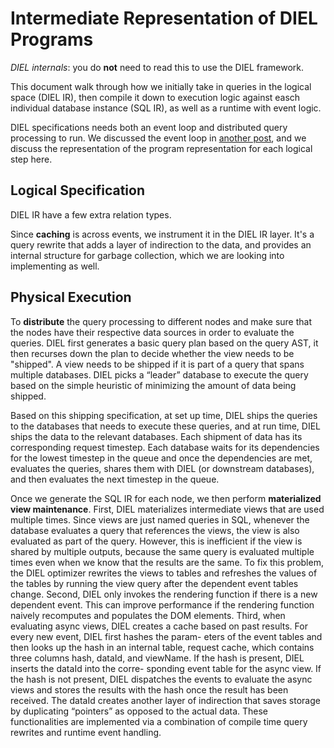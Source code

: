 # Intermediate Representation of DIEL Programs

_DIEL internals_: you do __not__ need to read this to use the DIEL framework.

This document walk through how we initially take in queries in the logical space (DIEL IR), then compile it down to execution logic against easch individual database instance (SQL IR), as well as a runtime with event logic.

DIEL specifications needs both an event loop and distributed query processing to run.  We discussed the event loop in [another post](./events.md), and we discuss the representation of the program representation for each logical step here.

## Logical Specification

DIEL IR have a few extra relation types.

Since __caching__ is across events, we instrument it in the DIEL IR layer.  It's a query rewrite that adds a layer of indirection to the data, and provides an internal structure for garbage collection, which we are looking into implementing as well.

## Physical Execution

To __distribute__ the query processing to different nodes and make sure that the nodes have their respective data sources in order to evaluate the queries.  DIEL first generates a basic query plan based on the query AST, it then recurses down the plan to decide whether the view needs to be "shipped". A view needs to be shipped if it is part of a query that spans multiple databases. DIEL picks a “leader” database to execute the query based on the simple heuristic of minimizing the amount of data being shipped.

Based on this shipping specification, at set up time, DIEL ships the queries to the databases that needs to execute these queries, and at run time, DIEL ships the data to the relevant databases. Each shipment of data has its corresponding request timestep. Each database waits for its dependencies for the lowest timestep in the queue and once the dependencies are met, evaluates the queries, shares them with DIEL (or downstream databases), and then evaluates the next timestep in the queue.

Once we generate the SQL IR for each node, we then perform __materialized view maintenance__. First, DIEL materializes intermediate views that are used multiple times. Since views are just named queries in SQL, whenever the database evaluates a query that references the views, the view is also evaluated as part of the query. However, this is inefficient if the view is shared by multiple outputs, because the same query is evaluated multiple times even when we know that the results are the same. To fix this problem, the DIEL optimizer rewrites the views to tables and refreshes the values of the tables by running the view query after the dependent event tables change.
Second, DIEL only invokes the rendering function if there is a new dependent event. This can improve performance if the rendering function naively recomputes and populates the DOM elements.
Third, when evaluating async views, DIEL creates a cache based on past results. For every new event, DIEL first hashes the param- eters of the event tables and then looks up the hash in an internal table, request cache, which contains three columns hash, dataId, and viewName. If the hash is present, DIEL inserts the dataId into the corre- sponding event table for the async view. If the hash is not present, DIEL dispatches the events to evaluate the async views and stores the results with the hash once the result has been received. The dataId creates another layer of indirection that saves storage by duplicating “pointers” as opposed to the actual data. These functionalities are implemented via a combination of compile time query rewrites and runtime event handling.
